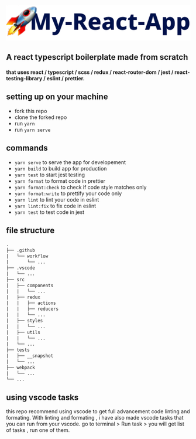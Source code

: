 ![logo](https://github.com/tanay-pingalkar/my-react-app/blob/main/public/logo.svg)

## A react typescript boilerplate made from scratch

<h4> that uses react / typescript / scss / redux / react-router-dom / jest / react-testing-library / eslint / prettier.</h4>

## setting up on your machine

- fork this repo
- clone the forked repo
- run `yarn`
- run `yarn serve`

## commands

- `yarn serve` to serve the app for developement
- `yarn build` to build app for production
- `yarn test` to start jest testing
- `yarn format` to format code in prettier
- `yarn format:check` to check if code style matches only
- `yarn format:write` to prettify your code only
- `yarn lint` to lint your code in eslint
- `yarn lint:fix` to fix code in eslint
- `yarn test` to test code in jest

## file structure
```
.
├── .github
|   └── workflow
|       └── ...
├── .vscode
|   └── ...
├── src
|   ├── components
|   |   └── ...
|   ├── redux
|   |   ├── actions
|   |   ├── reducers
|   |   └── ...
|   ├── styles
|   |   └── ...
|   ├── utils
|   |   └── ...
|   └── ...
├── tests
|   ├── __snapshot
|   └── ...
├── webpack
|   └── ...
└── ...
```

## using vscode tasks
this repo recommend using vscode to get full advancement code linting and formating. With linting and formating , i have also made vscode tasks that you can run from your vscode. go to terminal > Run task > you will get list of tasks , run one of them.
